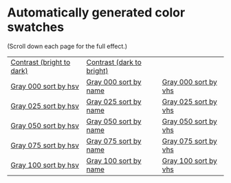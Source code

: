# Automatically generated color swatches

(Scroll down each page for the full effect.)

<table><tbody>
  <tr>
    <td><a href="contrast-bright-to-dark">Contrast (bright to dark)</a></td>
    <td><a href="contrast-dark-to-bright">Contrast (dark to bright)</a></td>
  </tr>  <tr>
    <td><a href="gray-000-sort-by-hsv">Gray 000 sort by hsv</a></td>
    <td><a href="gray-000-sort-by-name">Gray 000 sort by name</a></td>
    <td><a href="gray-000-sort-by-vhs">Gray 000 sort by vhs</a></td>
  </tr>  <tr>
    <td><a href="gray-025-sort-by-hsv">Gray 025 sort by hsv</a></td>
    <td><a href="gray-025-sort-by-name">Gray 025 sort by name</a></td>
    <td><a href="gray-025-sort-by-vhs">Gray 025 sort by vhs</a></td>
  </tr>  <tr>
    <td><a href="gray-050-sort-by-hsv">Gray 050 sort by hsv</a></td>
    <td><a href="gray-050-sort-by-name">Gray 050 sort by name</a></td>
    <td><a href="gray-050-sort-by-vhs">Gray 050 sort by vhs</a></td>
  </tr>  <tr>
    <td><a href="gray-075-sort-by-hsv">Gray 075 sort by hsv</a></td>
    <td><a href="gray-075-sort-by-name">Gray 075 sort by name</a></td>
    <td><a href="gray-075-sort-by-vhs">Gray 075 sort by vhs</a></td>
  </tr>  <tr>
    <td><a href="gray-100-sort-by-hsv">Gray 100 sort by hsv</a></td>
    <td><a href="gray-100-sort-by-name">Gray 100 sort by name</a></td>
    <td><a href="gray-100-sort-by-vhs">Gray 100 sort by vhs</a></td>
  </tr></tbody></table>
